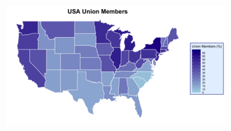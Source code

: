 <img src="https://github.com/Egoitzct/TidyTuesday/blob/6ebc7792d13e9f3abfa96dbc31581c1bb92d225f/2023/2023_09_05/USA_union_members_plot.png" alt="USA Union Members Percentage">
